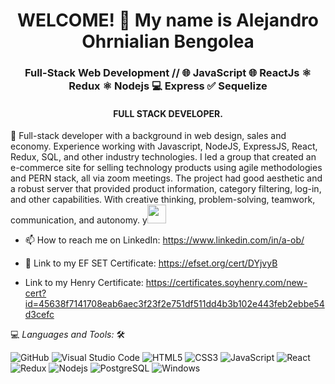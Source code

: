 <h1 align="center">WELCOME! 🙂 My name is  Alejandro Ohrnialian Bengolea </h1>
<h3 align="center">Full-Stack Web Development // 🌐 JavaScript 🌐 ReactJs ⚛️ Redux ⚛️ Nodejs 💻 Express ✅ Sequelize </h3>

<h4 align="center">FULL STACK DEVELOPER.</h4>

<!-- ![](https://visitor-badge.glitch.me/badge?page_id=AlanBinu007.AlanBinu007) -->

📝 Full-stack developer with a background in web design, sales and economy.  Experience working with Javascript, NodeJS, ExpressJS, React, Redux, SQL, and other industry technologies.
I led a group that created an e-commerce site for selling technology products using agile methodologies and PERN stack, all via zoom meetings. The project had  good aesthetic and a robust server that provided product information, category filtering, log-in, and other capabilities. With creative thinking, problem-solving, teamwork, communication, and autonomy. 
y<img src="https://media.giphy.com/media/WUlplcMpOCEmTGBtBW/giphy.gif" width="30">
<br>
 
- 📫 How to reach me on LinkedIn: https://www.linkedin.com/in/a-ob/
- 💭 Link to my EF SET Certificate: https://efset.org/cert/DYjvyB

- Link to my Henry Certificate: https://certificates.soyhenry.com/new-cert?id=45638f7141708eab6aec3f23f2e751df511dd4b3b102e443feb2ebbe54d3cefc

💻 *Languages and Tools:* 🛠️<br>


![GitHub](https://img.shields.io/badge/-GitHub-000000?style=flat&logo=github&logoColor=000000&labelColor=ffffff)
![Visual Studio Code](https://img.shields.io/badge/-VSCode-000000?style=flat&logo=visual-studio-code&labelColor=007ACC)
![HTML5](https://img.shields.io/badge/-HTML5-000000?style=flat&logo=html5&logoColor=ffffff&labelColor=E34F26)
![CSS3](https://img.shields.io/badge/-CSS3-000000?style=flat&logo=css3&logoColor=ffffff&labelColor=1572B6) 
![JavaScript](https://img.shields.io/badge/-JavaScript-000000?style=flat&logo=javascript)
![React](https://img.shields.io/badge/-React-000000?style=flat&logo=react)
![Redux](https://img.shields.io/badge/-Redux-000000?style=flat&logo=redux&logoColor=764ABC&labelColor=ffffff)
![Nodejs](https://img.shields.io/badge/-Nodejs-000000?style=flat&logo=Node.js)
![PostgreSQL](https://img.shields.io/badge/-PostgreSQL-000000?style=flat&logo=postgresql&logoColor=ffffff&labelColor=336791)
![Windows](https://img.shields.io/badge/-Windows-000000?style=flat&logo=windows&logoColor=ffffff&labelColor=0078D6)
